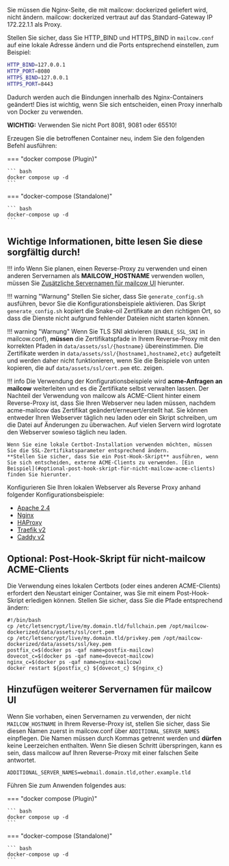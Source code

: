 Sie müssen die Nginx-Seite, die mit mailcow: dockerized geliefert wird, nicht ändern.
mailcow: dockerized vertraut auf das Standard-Gateway IP 172.22.1.1 als Proxy.

Stellen Sie sicher, dass Sie HTTP_BIND und HTTPS_BIND in `mailcow.conf` auf eine lokale Adresse ändern und die Ports entsprechend einstellen, zum Beispiel:
``` bash
HTTP_BIND=127.0.0.1
HTTP_PORT=8080
HTTPS_BIND=127.0.0.1
HTTPS_PORT=8443
```

Dadurch werden auch die Bindungen innerhalb des Nginx-Containers geändert! Dies ist wichtig, wenn Sie sich entscheiden, einen Proxy innerhalb von Docker zu verwenden.

**WICHTIG:** Verwenden Sie nicht Port 8081, 9081 oder 65510!

Erzeugen Sie die betroffenen Container neu, indem Sie den folgenden Befehl ausführen:

=== "docker compose (Plugin)"

    ``` bash
    docker compose up -d
    ```

=== "docker-compose (Standalone)"

    ``` bash
    docker-compose up -d
    ```

## Wichtige Informationen, bitte lesen Sie diese sorgfältig durch!

!!! info
    Wenn Sie planen, einen Reverse-Proxy zu verwenden und einen anderen Servernamen als **MAILCOW_HOSTNAME** verwenden wollen, müssen Sie [Zusätzliche Servernamen für mailcow UI](#hinzufügen-weiterer-servernamen-für-mailcow-ui) hierunter.

!!! warning "Warnung"
    Stellen Sie sicher, dass Sie `generate_config.sh` ausführen, bevor Sie die Konfigurationsbeispiele aktivieren.
    Das Skript `generate_config.sh` kopiert die Snake-oil Zertifikate an den richtigen Ort, so dass die Dienste nicht aufgrund fehlender Dateien nicht starten können.

!!! warning "Warnung"
    Wenn Sie TLS SNI aktivieren (`ENABLE_SSL_SNI` in mailcow.conf), **müssen** die Zertifikatspfade in Ihrem Reverse-Proxy mit den korrekten Pfaden in `data/assets/ssl/{hostname}` übereinstimmen. Die Zertifikate werden in `data/assets/ssl/{hostname1,hostname2,etc}` aufgeteilt und werden daher nicht funktionieren, wenn Sie die Beispiele von unten kopieren, die auf `data/assets/ssl/cert.pem` etc. zeigen.

!!! info
    Die Verwendung der Konfigurationsbeispiele wird **acme-Anfragen an mailcow** weiterleiten und es die Zertifikate selbst verwalten lassen.
    Der Nachteil der Verwendung von mailcow als ACME-Client hinter einem Reverse-Proxy ist, dass Sie Ihren Webserver neu laden müssen, nachdem acme-mailcow das Zertifikat geändert/erneuert/erstellt hat. Sie können entweder Ihren Webserver täglich neu laden oder ein Skript schreiben, um die Datei auf Änderungen zu überwachen.
    Auf vielen Servern wird logrotate den Webserver sowieso täglich neu laden.

    Wenn Sie eine lokale Certbot-Installation verwenden möchten, müssen Sie die SSL-Zertifikatsparameter entsprechend ändern.
    **Stellen Sie sicher, dass Sie ein Post-Hook-Skript** ausführen, wenn Sie sich entscheiden, externe ACME-Clients zu verwenden. [Ein Beispiel](#optional-post-hook-skript-für-nicht-mailcow-acme-clients) finden Sie hierunter.


Konfigurieren Sie Ihren lokalen Webserver als Reverse Proxy anhand folgender Konfigurationsbeispiele:

- [Apache 2.4](r_p-apache24.md)
- [Nginx](r_p-nginx.md)
- [HAProxy](r_p-haproxy.md)
- [Traefik v2](r_p-traefik2.md)
- [Caddy v2](r_p-caddy2.md)

## Optional: Post-Hook-Skript für nicht-mailcow ACME-Clients

Die Verwendung eines lokalen Certbots (oder eines anderen ACME-Clients) erfordert den Neustart einiger Container, was Sie mit einem Post-Hook-Skript erledigen können.
Stellen Sie sicher, dass Sie die Pfade entsprechend ändern:
```
#!/bin/bash
cp /etc/letsencrypt/live/my.domain.tld/fullchain.pem /opt/mailcow-dockerized/data/assets/ssl/cert.pem
cp /etc/letsencrypt/live/my.domain.tld/privkey.pem /opt/mailcow-dockerized/data/assets/ssl/key.pem
postfix_c=$(docker ps -qaf name=postfix-mailcow)
dovecot_c=$(docker ps -qaf name=dovecot-mailcow)
nginx_c=$(docker ps -qaf name=nginx-mailcow)
docker restart ${postfix_c} ${dovecot_c} ${nginx_c}
```

## Hinzufügen weiterer Servernamen für mailcow UI

Wenn Sie vorhaben, einen Servernamen zu verwenden, der nicht `MAILCOW_HOSTNAME` in Ihrem Reverse-Proxy ist, stellen Sie sicher, dass Sie diesen Namen zuerst in mailcow.conf über `ADDITIONAL_SERVER_NAMES` einpflegen. Die Namen müssen durch Kommas getrennt werden und **dürfen** keine Leerzeichen enthalten. Wenn Sie diesen Schritt überspringen, kann es sein, dass mailcow auf Ihren Reverse-Proxy mit einer falschen Seite antwortet.

```
ADDITIONAL_SERVER_NAMES=webmail.domain.tld,other.example.tld
```

Führen Sie zum Anwenden folgendes aus:

=== "docker compose (Plugin)"

    ``` bash
    docker compose up -d
    ```

=== "docker-compose (Standalone)"

    ``` bash
    docker-compose up -d
    ```
